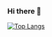 ### Hi there 👋
[![Top Langs](https://github-readme-stats.vercel.app/api/top-langs/?username=andraderafa72&langs_count=8&theme=tokyonight)](https://github.com/anuraghazra/github-readme-stats)

<!--
**andraderafa72/andraderafa72** is a ✨ _special_ ✨ repository because its `README.md` (this file) appears on your GitHub profile.

![Rafael's GitHub stats](https://github-readme-stats.vercel.app/api?username=andraderafa72&show_icons=true)
[![Readme Card](https://github-readme-stats.vercel.app/api/pin/?username=andraderafa72&repo=Agenda-JS)](https://github.com/anuraghazra/github-readme-stats)
[![Rafael's wakatime stats](https://github-readme-stats.vercel.app/api/wakatime?username=andraderafa72)](https://github.com/anuraghazra/github-readme-stats)


Here are some ideas to get you started:

- 🔭 I’m currently working on ...
- 🌱 I’m currently learning ...
- 👯 I’m looking to collaborate on ...
- 🤔 I’m looking for help with ...
- 💬 Ask me about ...
- 📫 How to reach me: ...
- 😄 Pronouns: ...
- ⚡ Fun fact: ...
-->
